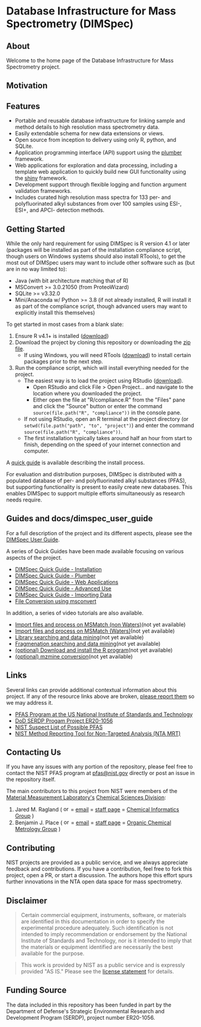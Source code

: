 # Database Infrastructure for Mass Spectrometry (DIMSpec)

## About

Welcome to the home page of the Database Infrastructure for Mass Spectrometry project.

## Motivation

## Features

- Portable and reusable database infrastructure for linking sample and method details to high resolution mass spectrometry data.
- Easily extendable schema for new data extensions or views.
- Open source from inception to delivery using only R, python, and SQLite.
- Application programming interface (API) support using the [plumber](https://www.rplumber.io/index.html) framework.
- Web applications for exploration and data processing, including a template web application to quickly build new GUI functionality using the [shiny](https://shiny.rstudio.com) framework.
- Development support through flexible logging and function argument validation frameworks.
- Includes curated high resolution mass spectra for 133 per- and polyfluorinated alkyl substances from over 100 samples using ESI-, ESI+, and APCI- detection methods.

## Getting Started

While the only hard requirement for using DIMSpec is R version 4.1 or later (packages will be installed as part of the installation compliance script, though users on Windows systems should also install RTools), to get the most out of DIMSpec users may want to include other software such as (but are in no way limited to):

- Java (with bit architecture matching that of R)
- MSConvert >= 3.0.21050 (from ProteoWizard)
- SQLite >= v3.32.0
- Mini/Anaconda w/ Python >= 3.8 (if not already installed, R will install it as part of the compliance script, though advanced users may want to explicitly install this themselves)

To get started in most cases from a blank slate:

1. Ensure R v4.1+ is installed ([download](https://www.r-project.org/))
1. Download the project by cloning this repository or downloading the [zip file](https://github.com/usnistgov/dimspec/archive/refs/heads/main.zip).
   - If using Windows, you will need RTools ([download](https://cran.r-project.org/bin/windows/Rtools/)) to install certain packages prior to the next step.
1. Run the compliance script, which will install everything needed for the project.
   - The easiest way is to load the project using RStudio ([download](https://posit.co/download/rstudio-desktop/)).
     - Open RStudio and click File > Open Project... and navigate to the location where you downloaded the project.
     - Either open the file at "R/compliance.R" from the "Files" pane and click the "Source" button or enter the command `source(file.path("R", "compliance"))` in the console pane.
   - If not using RStudio, open an R terminal at the project directory (or `setwd(file.path("path", "to", "project")`) and enter the command `source(file.path("R", "compliance"))`.
   - The first installation typically takes around half an hour from start to finish, depending on the speed of your internet connection and computer.

A [quick guide](https://pages.nist.gov/dimspec/quick_install.pdf) is available describing the install process.

For evaluation and distribution purposes, DIMSpec is distributed with a populated database of per- and polyfluorinated alkyl substances (PFAS), but supporting functionality is present to easily create new databases. This enables DIMSpec to support multiple efforts simultaneously as research needs require.

## Guides and docs/dimspec_user_guide

For a full description of the project and its different aspects, please see the [DIMSpec User Guide](https://pages.nist.gov/dimspec/docs/index.html).

A series of Quick Guides have been made available focusing on various aspects of the project.

- [DIMSpec Quick Guide - Installation](https://pages.nist.gov/dimspec/docs/quick_install.pdf)
- [DIMSpec Quick Guide - Plumber](https://pages.nist.gov/dimspec/docs/quick_plumber.pdf)
- [DIMSpec Quick Guide - Web Applications](https://pages.nist.gov/dimspec/docs/quick_apps.pdf)
- [DIMSpec Quick Guide - Advanced Use](https://pages.nist.gov/dimspec/docs/quick_advanced.pdf)
- [DIMSpec Quick Guide - Importing Data](https://pages.nist.gov/dimspec/docs/quick_import.pdf)
- [File Conversion using msconvert](https://pages.nist.gov/dimspec/docs/file_convert.pdf)

In addition, a series of video tutorials are also available.

- [Import files and process on MSMatch (non Waters)]()(not yet available)
- [Import files and process on MSMatch (Waters)]()(not yet available)
- [Library searching and data mining]()(not yet available)
- [Fragmenation searching and data mining]()(not yet available)
- [(optional) Download and install the R program]()(not yet available)
- [(optional) mzmine conversion]()(not yet available)

## Links

Several links can provide additional contextual information about this project. If any of the resource links above are broken, <a href="mailto:pfas@nist.gov?subject=DIMSpec%20Documentation%20Unavailable">please report them</a> so we may address it.

- [PFAS Program at the US National Institute of Standards and Technology](https://www.nist.gov/programs-projects/and-polyfluoroalkyl-substances-pfas) 
- [DoD SERDP Progam Project ER20-1056](https://www.serdp-estcp.org/projects/details/a0bb4198-02cd-44b9-9e73-9ef916e7f7e0/er20-1056-project-overview#:~:text=ER20-1056%20Objective%20The%20use%20of%20spectral%20libraries%20is,per-%20and%20polyfluoroalkyl%20substances%20%28PFAS%29%20in%20environmental%20samples.) 
- [NIST Suspect List of Possible PFAS](https://github.com/usnistgov/NISTPFAS/blob/main/suspectlist) 
- [NIST Method Reporting Tool for Non-Targeted Analysis (NTA MRT)](https://github.com/usnistgov/NISTPFAS/blob/main/methodreportingtool) 

## Contacting Us

If you have any issues with any portion of the repository, please feel free to contact the NIST PFAS program at <a href="mailto:pfas@nist.gov?subject=DIMSpec%20Inquiry">pfas@nist.gov</a> directly or post an issue in the repository itself.

The main contributors to this project from NIST were members of the <a href="https://www.nist.gov/mml">Material Measurement Laboratory's</a> <a href="https://www.nist.gov/mml/csd">Chemical Sciences Division</a>:
1. Jared M. Ragland ( <a href="https://orcid.org/0000-0002-8055-2432"><img src="https://avatars.githubusercontent.com/u/1122775?s=200&v=4" alt="orcid icon with link" width="15"></a> = <a href="mailto:=jared.ragland@nist.gov?subject=DIMSpec%20Inquiry">email</a> = <a href="https://www.nist.gov/people/jared-ragland">staff page</a> = <a href="https://www.nist.gov/mml/csd/chemical-informatics-group">Chemical Informatics Group</a> )
1. Benjamin J. Place ( <a href="https://orcid.org/0000-0003-0953-5215"><img src="https://avatars.githubusercontent.com/u/1122775?s=200&v=4" alt="orcid icon with link" width="15"></a> = <a href="mailto:=benjamin.place@nist.gov?subject=DIMSpec%20Inquiry">email</a> = <a href="https://www.nist.gov/people/benjamin-place">staff page</a> = <a href="https://www.nist.gov/mml/csd/organic-chemical-metrology">Organic Chemical Metrology Group</a> )

## Contributing

NIST projects are provided as a public service, and we always appreciate feedback and contributions. If you have a contribution, feel free to fork this project, open a PR, or start a discussion. The authors hope this effort spurs further innovations in the NTA open data space for mass spectrometry.

## Disclaimer

> Certain commercial equipment, instruments, software, or materials are identified in this documentation in order to specify the experimental procedure adequately. Such identification is not intended to imply recommendation or endorsement by the National Institute of Standards and Technology, nor is it intended to imply that the materials or equipment identified are necessarily the best available for the purpose.

> This work is provided by NIST as a public service and is expressly provided "AS IS." Please see the [license statement](LICENSE.md) for details.

## Funding Source

The data included in this repository has been funded in part by the Department of Defense's Strategic Environmental Research and Development Program (SERDP), project number ER20-1056.
